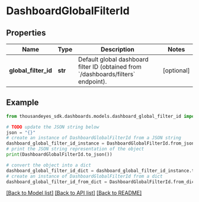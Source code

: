 # DashboardGlobalFilterId


## Properties

Name | Type | Description | Notes
------------ | ------------- | ------------- | -------------
**global_filter_id** | **str** | Default global dashboard filter ID (obtained from &#x60;/dashboards/filters&#x60; endpoint). | [optional] 

## Example

```python
from thousandeyes_sdk.dashboards.models.dashboard_global_filter_id import DashboardGlobalFilterId

# TODO update the JSON string below
json = "{}"
# create an instance of DashboardGlobalFilterId from a JSON string
dashboard_global_filter_id_instance = DashboardGlobalFilterId.from_json(json)
# print the JSON string representation of the object
print(DashboardGlobalFilterId.to_json())

# convert the object into a dict
dashboard_global_filter_id_dict = dashboard_global_filter_id_instance.to_dict()
# create an instance of DashboardGlobalFilterId from a dict
dashboard_global_filter_id_from_dict = DashboardGlobalFilterId.from_dict(dashboard_global_filter_id_dict)
```
[[Back to Model list]](../README.md#documentation-for-models) [[Back to API list]](../README.md#documentation-for-api-endpoints) [[Back to README]](../README.md)


